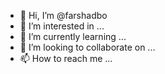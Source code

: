 - 👋 Hi, I’m @farshadbo
- 👀 I’m interested in ...
- 🌱 I’m currently learning ...
- 💞️ I’m looking to collaborate on ...
- 📫 How to reach me ...

<!---
farshadbo/farshadbo is a ✨ special ✨ repository because its `README.md` (this file) appears on your GitHub profile.
You can click the Preview link to take a look at your changes.
--->
